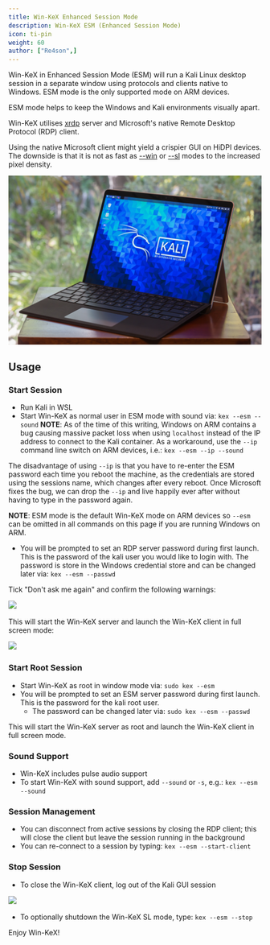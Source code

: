 ```yaml
---
title: Win-KeX Enhanced Session Mode
description: Win-KeX ESM (Enhanced Session Mode)
icon: ti-pin
weight: 60
author: ["Re4son",]
---
```


Win-KeX in Enhanced Session Mode (ESM) will run a Kali Linux desktop session in a separate window using protocols and clients native to Windows. ESM mode is the only supported mode on ARM devices.

ESM mode helps to keep the Windows and Kali environments visually apart.

Win-KeX utilises [xrdp](http://xrdp.org/) server and Microsoft's native Remote Desktop Protocol (RDP) client.

Using the native Microsoft client might yield a crispier GUI on HiDPI devices. The downside is that it is not as fast as [--win](/docs/wsl/win-kex-win/) or [--sl](/docs/wsl/win-kex-sl/) modes to the increased pixel density.

![](win-kex-esm-arm.png)

## Usage

### Start Session

- Run Kali in WSL
- Start Win-KeX as normal user in ESM mode with sound via: `kex --esm --sound`
**NOTE**: As of the time of this writing, Windows on ARM contains a bug causing massive packet loss when using `localhost` instead of the IP address to connect to the Kali container. As a workaround, use the `--ip` command line switch on ARM devices, i.e.: `kex --esm --ip --sound`

The disadvantage of using `--ip` is that you have to re-enter the ESM password each time you reboot the machine, as the credentials are stored using the sessions name, which changes after every reboot. Once Microsoft fixes the bug, we can drop the `--ip` and live happily ever after without having to type in the password again.

**NOTE**: ESM mode is the default Win-KeX mode on ARM devices so `--esm` can be omitted in all commands on this page if you are running Windows on ARM.

- You will be prompted to set an RDP server password during first launch. This is the password of the kali user you would like to login with. The password is store in the Windows credential store and can be changed later via: `kex --esm --passwd`

Tick "Don't ask me again" and confirm the following warnings:

![](RDP-Message-1.png)

This will start the Win-KeX server and launch the Win-KeX client in full screen mode:

![](win-kex.png)

### Start Root Session

- Start Win-KeX as root in window mode via: `sudo kex --esm`
- You will be prompted to set an ESM server password during first launch. This is the password for the kali root user.
  - The password can be changed later via: `sudo kex --esm --passwd`

This will start the Win-KeX server as root and launch the Win-KeX client in full screen mode.

### Sound Support

- Win-KeX includes pulse audio support
- To start Win-KeX with sound support, add `--sound` or `-s`, e.g.: `kex --esm --sound`

### Session Management

- You can disconnect from active sessions by closing the RDP client; this will close the client but leave the session running in the background
- You can re-connect to a session by typing: `kex --esm --start-client`

### Stop Session

- To close the Win-KeX client, log out of the Kali GUI session

![](win-kex-2.png)

- To optionally shutdown the Win-KeX SL mode, type: `kex --esm --stop`

Enjoy Win-KeX!
